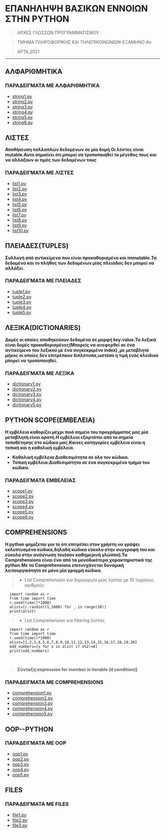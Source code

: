# ΕΠΑΝΗΛΗΨΗ ΒΑΣΙΚΩΝ ΕΝΝΟΙΩΝ ΣΤΗΝ PYTHON

> ΑΡΧΕΣ ΓΛΩΣΣΩΝ ΠΡΟΓΡΑΜΜΑΤΙΣΜΟΥ
 
> ΤΜΗΜΑ ΠΛΗΡΟΦΟΡΙΚΗΣ ΚΑΙ ΤΗΛΕΠΙΚΟΙΝΩΝΙΩΝ-ΕΞΑΜΗΝΟ 4ο

> ΑΡΤΑ,2021

---

## ΑΛΦΑΡΙΘΜΗΤΙΚΑ

### ΠΑΡΑΔΕΙΓΜΑΤΑ ΜΕ ΑΛΦΑΡΙΘΜΗΤΙΚΑ
  
  * [string1.py](STRINGS/string1.py)
  * [string2.py](STRINGS/string2.py)
  * [string3.py](STRINGS/string3.py)
  * [string4.py](STRINGS/string4.py)
  * [string5.py](STRINGS/string5.py)
  * [string6.py](STRINGS/string6.py)

## ΛΙΣΤΕΣ

**Αποθήκευση πολλαπλών δεδομένων σε μία δομή.Οι λέστες είναι mutable.Αυτο σημαίνει ότι μπορεί να τροποποιηθεί το μέγεθος τους και να αλλάξουν οι τιμές των δεδομένων τους**

### ΠΑΡΑΔΕΙΓΜΑΤΑ ΜΕ ΛΙΣΤΕΣ

* [list1.py](LISTS/list1.py)
* [list2.py](LISTS/list2.py)
* [list3.py](LISTS/list3.py)
* [list4.py](LISTS/list4.py)
* [list5.py](LISTS/list5.py)
* [list6.py](LISTS/list6.py)
* [list7.py](LISTS/list7.py)
* [list8.py](LISTS/list8.py)
* [list9.py](LISTS/list9.py)
* [list10.py](LISTS/list10.py)

## ΠΛΕΙΑΔΕΣ(TUPLES)

**Συλλογή από αντικείμενα που είναι προκαθορισμένο και immutable.Τα δεδομένα και το πλήθος των δεδομένων μίας πλειάδας δεν μπορεί να αλλάξει.**

### ΠΑΡΑΔΕΙΓΜΑΤΑ ΜΕ ΠΛΕΙΑΔΕΣ
* [tuple1.py](TUPLES/tuple1.py)
* [tuple2.py](TUPLES/tuple2.py)
* [tuple3.py](TUPLES/tuple3.py)
* [tuple4.py](TUPLES/tuple4.py)
* [tuple5.py](TUPLES/tuple5.py)

## ΛΕΞΙΚΑ(DICTIONARIES)

**Δομές οι οποίες αποθηκεύουν δεδομένα σε μορφή key:value.Τα λεξικά είναι δομές προκαθορισμένες(Μπορείς να ανεφερθεί σε ένα αντικείμενο του λεξικού με ένα συγκεκριμένο index) ,με μεταβλητό μήκος οι οποίες δεν επιτρέπουν διπλότυπα,ωστόσο η τιμή ενός κλειδιού μπορεί να τροποποιηθεί.**

### ΠΑΡΑΔΕΙΓΜΑΤΑ ΜΕ ΛΕΞΙΚΑ

* [dictionary1.py](DICTIONARIES/dictionary1.py)
* [dictionary2.py](DICTIONARIES/dictionary2.py)
* [dictionary3.py](DICTIONARIES/dictionary3.py)
* [dictionary4.py](DICTIONARIES/dictionary4.py)
* [dictionary5.py](DICTIONARIES/dictionary5.py)

## PYTHON SCOPE(ΕΜΒΕΛΕΙΑ)

**Η εμβέλεια καθορίζει μέχρι ποιό σημείο του προγράμματος μας μία μεταβλητή είναι ορατή.Η εμβέλεια εξαρτάται από το σημείο τοποθέτησης στο κώδικα μας.Κοινες κατηγορίες εμβέλεια είναι η τοπική και η καθολική εμβέλεια.**
 
* **Καθολική εμβέλεια:Διαθεσιμότητα σε όλο τον κώδικα.**
* **Τοπική εμβέλεια:Διαθεσιμότητα σε ένα συγκεκριμένο τμήμα του κώδικα.**

### ΠΑΡΑΔΕΙΓΜΑΤΑ ΕΜΒΕΛΕΙΑΣ

* [scope1.py](SCOPE/scope1.py)
* [scope2.py](SCOPE/scope2.py)
* [scope3.py](SCOPE/scope3.py)
* [scope4.py](SCOPE/scope4.py)
* [scope5.py](SCOPE/scope5.py)
* [scope6.py](SCOPE/scope6.py)

## COMPREHENSIONS

**Η python φημίζεται για το ότι επιτρέπει στον χρήστη να γράψει εκλεπτυσμένο κώδικα,δηλαδή κώδικα εύκολο στην συγγραφή του και εύκολο στην ανάγνωση του(σαν καθημερινή γλώσσα).Τα Comprehensions είναι ένα  από τα μοναδικότερα χαρακτηριστικά της python.Με τα Comprehensions επιτυνχάνεται δυναμική λειτουργικότητα σε μόνο μία γραμμή κώδικα.**

  > * List Comprehension για δημιουργία μίας λίστας με 10 τυχαίους αριθμούς
  ```
    import random as r
    from time import time
    r.seed(time()*1000)
    alist=[r.randint(1,1000) for _ in range(10)]
    print(alist)
  ```
  
  > * List Comprehension για filtering λίστας

  ```
    import random as r
    from time import time
    r.seed(time()*1000)
    alist=[1,2,3,4,5,6,7,8,9,10,11,12,13,14,15,16,17,18,19,20]
    odd_numbers=[x for x in alist if x%2!=0]
    print(odd_numbers)
  ```


  <br>


  >**Σύνταξη:expression for member in iterable (if condition)]**


### ΠΑΡΑΔΕΙΓΜΑΤΑ ΜΕ COMPREHENSIONS

* [comprehension1.py](COMPREHENSIONS/comprehension1.py)
* [comprehension2.py](COMPREHENSIONS/comprehension2.py)
* [comprehension3.py](COMPREHENSIONS/comprehension3.py)
* [comprehension4.py](COMPREHENSIONS/comprehension4.py)
* [comprehension5.py](COMPREHENSIONS/comprehension5.py)

## OOP--PYTHON

### ΠΑΡΑΔΕΙΓΜΑΤΑ ΜΕ OOP
* [oop1.py](OOP/oop1.py)
* [oop2.py](OOP/oop2.py)
* [oop3.py](OOP/oop3.py)
* [oop4.py](OOP/oop4.py)
* [oop5.py](OOP/oop5.py)

## FILES

### ΠΑΡΑΔΕΙΓΜΑΤΑ ME FILES
* [file1.py](FILES/file1.py)
* [file2.py](FILES/file2.py)
* [file3.py](FILES/file3.py)



